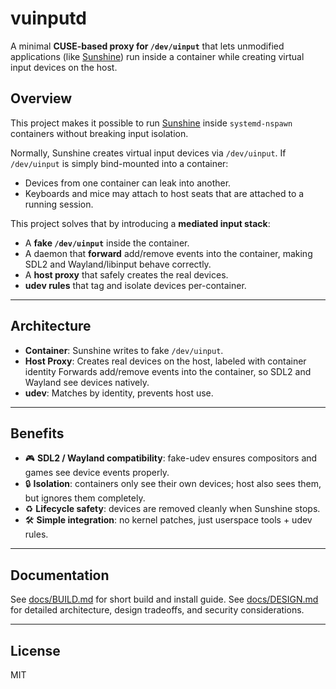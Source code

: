 # vuinputd
A minimal **CUSE-based proxy for `/dev/uinput`** that lets unmodified applications (like [Sunshine](https://github.com/LizardByte/Sunshine)) run inside a container while creating virtual input devices on the host.

## Overview

This project makes it possible to run [Sunshine](https://github.com/LizardByte/Sunshine) inside `systemd-nspawn` containers without breaking input isolation.

Normally, Sunshine creates virtual input devices via `/dev/uinput`. If `/dev/uinput` is simply bind-mounted into a container:

* Devices from one container can leak into another.
* Keyboards and mice may attach to host seats that are attached to a running session.

This project solves that by introducing a **mediated input stack**:

* A **fake `/dev/uinput`** inside the container.
* A daemon that **forward** add/remove events into the container, making SDL2 and Wayland/libinput behave correctly.
* A **host proxy** that safely creates the real devices.
* **udev rules** that tag and isolate devices per-container.

---

## Architecture

* **Container**: Sunshine writes to fake `/dev/uinput`.
* **Host Proxy**: Creates real devices on the host, labeled with container identity Forwards add/remove events into the container, so SDL2 and Wayland see devices natively.
* **udev**: Matches by identity, prevents host use.

---

## Benefits

* 🎮 **SDL2 / Wayland compatibility**: fake-udev ensures compositors and games see device events properly.
* 🔒 **Isolation**: containers only see their own devices; host also sees them, but ignores them completely.
* ♻️ **Lifecycle safety**: devices are removed cleanly when Sunshine stops.
* 🛠️ **Simple integration**: no kernel patches, just userspace tools + udev rules.

---

## Documentation

See [docs/BUILD.md](docs/BUILD.md) for short build and install guide.
See [docs/DESIGN.md](docs/DESIGN.md) for detailed architecture, design tradeoffs, and security considerations.

---

## License

MIT
